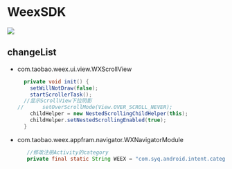 # WeexSDK
[![](https://jitpack.io/v/yanxlg/WeexSDK.svg)](https://jitpack.io/#yanxlg/WeexSDK)


## changeList
* com.taobao.weex.ui.view.WXScrollView
    ```java
      private void init() {
        setWillNotDraw(false);
        startScrollerTask();
      //显示ScrollView下拉阴影
  //      setOverScrollMode(View.OVER_SCROLL_NEVER);
        childHelper = new NestedScrollingChildHelper(this);
        childHelper.setNestedScrollingEnabled(true);
      }
    ```
* com.taobao.weex.appfram.navigator.WXNavigatorModule
    ```java
       //修改注册Activity的category
       private final static String WEEX = "com.syq.android.intent.category.WEEX";
    ```
